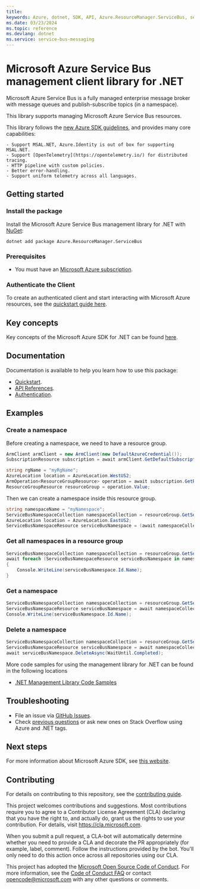 ```yaml
---
title: 
keywords: Azure, dotnet, SDK, API, Azure.ResourceManager.ServiceBus, service-bus-messaging
ms.date: 03/23/2024
ms.topic: reference
ms.devlang: dotnet
ms.service: service-bus-messaging
---
```

# Microsoft Azure Service Bus management client library for .NET

Microsoft Azure Service Bus is a fully managed enterprise message broker with message queues and publish-subscribe topics (in a namespace). 

This library supports managing Microsoft Azure Service Bus resources.

This library follows the [new Azure SDK guidelines](https://azure.github.io/azure-sdk/general_introduction.html), and provides many core capabilities:

    - Support MSAL.NET, Azure.Identity is out of box for supporting MSAL.NET.
    - Support [OpenTelemetry](https://opentelemetry.io/) for distributed tracing.
    - HTTP pipeline with custom policies.
    - Better error-handling.
    - Support uniform telemetry across all languages.

## Getting started 

### Install the package

Install the Microsoft Azure Service Bus management library for .NET with [NuGet](https://www.nuget.org/):

```dotnetcli
dotnet add package Azure.ResourceManager.ServiceBus
```

### Prerequisites

* You must have an [Microsoft Azure subscription](https://azure.microsoft.com/free/dotnet/).

### Authenticate the Client

To create an authenticated client and start interacting with Microsoft Azure resources, see the [quickstart guide here](https://github.com/Azure/azure-sdk-for-net/blob/main/doc/dev/mgmt_quickstart.md).

## Key concepts

Key concepts of the Microsoft Azure SDK for .NET can be found [here](https://azure.github.io/azure-sdk/dotnet_introduction.html).

## Documentation

Documentation is available to help you learn how to use this package:

- [Quickstart](https://github.com/Azure/azure-sdk-for-net/blob/main/doc/dev/mgmt_quickstart.md).
- [API References](/dotnet/api/?view=azure-dotnet).
- [Authentication](https://github.com/Azure/azure-sdk-for-net/blob/main/sdk/identity/Azure.Identity/README.md).

## Examples

### Create a namespace

Before creating a namespace, we need to have a resource group.

```C# Snippet:Managing_ServiceBusNamespaces_GetSubscription
ArmClient armClient = new ArmClient(new DefaultAzureCredential());
SubscriptionResource subscription = await armClient.GetDefaultSubscriptionAsync();
```
```C# Snippet:Managing_ServiceBusNamespaces_CreateResourceGroup
string rgName = "myRgName";
AzureLocation location = AzureLocation.WestUS2;
ArmOperation<ResourceGroupResource> operation = await subscription.GetResourceGroups().CreateOrUpdateAsync(WaitUntil.Completed, rgName, new ResourceGroupData(location));
ResourceGroupResource resourceGroup = operation.Value;
```

Then we can create a namespace inside this resource group.

```C# Snippet:Managing_ServiceBusNamespaces_CreateNamespace
string namespaceName = "myNamespace";
ServiceBusNamespaceCollection namespaceCollection = resourceGroup.GetServiceBusNamespaces();
AzureLocation location = AzureLocation.EastUS2;
ServiceBusNamespaceResource serviceBusNamespace = (await namespaceCollection.CreateOrUpdateAsync(WaitUntil.Completed, namespaceName, new ServiceBusNamespaceData(location))).Value;
```

### Get all namespaces in a resource group

```C# Snippet:Managing_ServiceBusNamespaces_ListNamespaces
ServiceBusNamespaceCollection namespaceCollection = resourceGroup.GetServiceBusNamespaces();
await foreach (ServiceBusNamespaceResource serviceBusNamespace in namespaceCollection.GetAllAsync())
{
    Console.WriteLine(serviceBusNamespace.Id.Name);
}
```

### Get a namespace

```C# Snippet:Managing_ServiceBusNamespaces_GetNamespace
ServiceBusNamespaceCollection namespaceCollection = resourceGroup.GetServiceBusNamespaces();
ServiceBusNamespaceResource serviceBusNamespace = await namespaceCollection.GetAsync("myNamespace");
Console.WriteLine(serviceBusNamespace.Id.Name);
```

### Delete a namespace
```C# Snippet:Managing_ServiceBusNamespaces_DeleteNamespace
ServiceBusNamespaceCollection namespaceCollection = resourceGroup.GetServiceBusNamespaces();
ServiceBusNamespaceResource serviceBusNamespace = await namespaceCollection.GetAsync("myNamespace");
await serviceBusNamespace.DeleteAsync(WaitUntil.Completed);
```

More code samples for using the management library for .NET can be found in the following locations
- [.NET Management Library Code Samples](https://aka.ms/azuresdk-net-mgmt-samples)

## Troubleshooting

-   File an issue via [GitHub Issues](https://github.com/Azure/azure-sdk-for-net/issues).
-   Check [previous questions](https://stackoverflow.com/questions/tagged/azure+.net) or ask new ones on Stack Overflow using Azure and .NET tags.

## Next steps

For more information about Microsoft Azure SDK, see [this website](https://azure.github.io/azure-sdk/).

## Contributing

For details on contributing to this repository, see the [contributing
guide][cg].

This project welcomes contributions and suggestions. Most contributions
require you to agree to a Contributor License Agreement (CLA) declaring
that you have the right to, and actually do, grant us the rights to use
your contribution. For details, visit <https://cla.microsoft.com>.

When you submit a pull request, a CLA-bot will automatically determine
whether you need to provide a CLA and decorate the PR appropriately
(for example, label, comment). Follow the instructions provided by the
bot. You'll only need to do this action once across all repositories
using our CLA.

This project has adopted the [Microsoft Open Source Code of Conduct][coc]. For
more information, see the [Code of Conduct FAQ][coc_faq] or contact
<opencode@microsoft.com> with any other questions or comments.

<!-- LINKS -->
[cg]: https://github.com/Azure/azure-sdk-for-net/blob/main/sdk/resourcemanager/Azure.ResourceManager/docs/CONTRIBUTING.md
[coc]: https://opensource.microsoft.com/codeofconduct/
[coc_faq]: https://opensource.microsoft.com/codeofconduct/faq/
